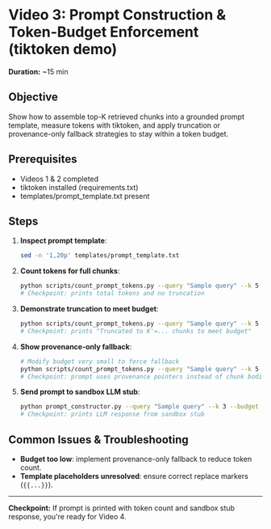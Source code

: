 # Video 3: Prompt Construction & Token-Budget Enforcement (tiktoken demo)

**Duration:** ~15 min

## Objective
Show how to assemble top-K retrieved chunks into a grounded prompt template, measure tokens with tiktoken, and apply truncation or provenance-only fallback strategies to stay within a token budget.

## Prerequisites
- Videos 1 & 2 completed
- tiktoken installed (requirements.txt)
- templates/prompt_template.txt present

## Steps

1. **Inspect prompt template**:
   ```bash
   sed -n '1,20p' templates/prompt_template.txt
   ```
2. **Count tokens for full chunks**:
   ```bash
   python scripts/count_prompt_tokens.py --query "Sample query" --k 5 --budget 2048
   # Checkpoint: prints total tokens and no truncation
   ```
3. **Demonstrate truncation to meet budget**:
   ```bash
   python scripts/count_prompt_tokens.py --query "Sample query" --k 5 --budget 20
   # Checkpoint: prints "Truncated to K'=... chunks to meet budget"
   ```
4. **Show provenance-only fallback**:
   ```bash
   # Modify budget very small to force fallback
   python scripts/count_prompt_tokens.py --query "Sample query" --k 5 --budget 10
   # Checkpoint: prompt uses provenance pointers instead of chunk bodies
   ```
5. **Send prompt to sandbox LLM stub**:
   ```bash
   python prompt_constructor.py --query "Sample query" --k 3 --budget 50
   # Checkpoint: prints LLM response from sandbox stub
   ```

## Common Issues & Troubleshooting
- **Budget too low**: implement provenance-only fallback to reduce token count.
- **Template placeholders unresolved**: ensure correct replace markers (`{{...}}`).

---
**Checkpoint:** If prompt is printed with token count and sandbox stub response, you're ready for Video 4.

